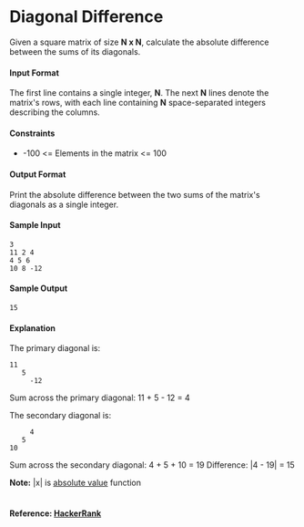 Diagonal Difference
===================
Given a square matrix of size **N x N**, calculate the absolute difference between the sums of its diagonals.

#### Input Format

The first line contains a single integer, **N**. The next **N** lines denote the matrix's rows, with each line containing **N** space-separated integers describing the columns.

#### Constraints

- -100 <= Elements in the matrix <= 100

#### Output Format

Print the absolute difference between the two sums of the matrix's diagonals as a single integer.

#### Sample Input
```
3
11 2 4
4 5 6
10 8 -12
```
#### Sample Output
```
15
```
#### Explanation

The primary diagonal is:
```
11
   5
     -12
```
Sum across the primary diagonal: 11 + 5 - 12 = 4

The secondary diagonal is:
```
     4
   5
10
```
Sum across the secondary diagonal: 4 + 5 + 10 = 19 
Difference: |4 - 19| = 15

**Note:** |x| is [absolute value](https://www.mathsisfun.com/numbers/absolute-value.html) function
<br>
<br>
#### Reference: [HackerRank](https://www.hackerrank.com/challenges/diagonal-difference/problem)
